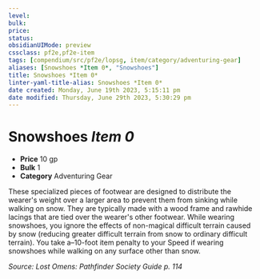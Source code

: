 ```yaml
---
level:
bulk:
price:
status:
obsidianUIMode: preview
cssclass: pf2e,pf2e-item
tags: [compendium/src/pf2e/lopsg, item/category/adventuring-gear]
aliases: [Snowshoes *Item 0*, "Snowshoes"]
title: Snowshoes *Item 0*
linter-yaml-title-alias: Snowshoes *Item 0*
date created: Monday, June 19th 2023, 5:15:11 pm
date modified: Thursday, June 29th 2023, 5:30:29 pm
---
```


# Snowshoes *Item 0*

- **Price** 10 gp
- **Bulk** 1
- **Category** Adventuring Gear

These specialized pieces of footwear are designed to distribute the wearer's weight over a larger area to prevent them from sinking while walking on snow. They are typically made with a wood frame and rawhide lacings that are tied over the wearer's other footwear. While wearing snowshoes, you ignore the effects of non-magical difficult terrain caused by snow (reducing greater difficult terrain from snow to ordinary difficult terrain). You take a–10-foot item penalty to your Speed if wearing snowshoes while walking on any surface other than snow.

*Source: Lost Omens: Pathfinder Society Guide p. 114*
